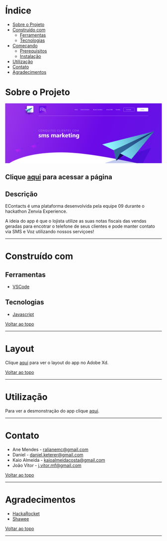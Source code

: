 
<!-- TABLE OF CONTENTS -->
# Índice
* [Sobre o Projeto](#-sobre-o-projeto)
* [Construído com](#-construído-com)
  * [Ferramentas](#ferramentas)
  * [Tecnologias](#tecnologias)
* [Começando](#-começando)
  * [Prerequisitos](#-prerequisitos)
  * [Instalação](#-instalação)
* [Utilização](#utilização)
* [Contato](#-contato)
* [Agradecimentos](#-agradecimentos)
<!-- * [Roadmap](#arrows_clockwise-roadmap) -->

<!-- ABOUT THE PROJECT -->
# Sobre o Projeto

<!-- Project image -->
<p align="center">
  <a href="https://hackathon-zenvia.github.io/front-end/#">
    <img src=".github/banner.png" alt="Tubarão da estrada" >
  </a>
</p>

## Clique [aqui](https://hackathon-zenvia.github.io/front-end/#) para acessar a página

## Descrição
EContacts é uma plataforma desenvolvida pela equipe 09 durante o hackathon Zenvia Experience.

A ideia do app é que o lojista utilize as suas notas fiscais das vendas geradas para encotrar o telefone de seus clientes e pode manter contato via SMS e Voz utilizando nossos serviçoes!
***

# Construído com
  ## Ferramentas
  * [VSCode](https://code.visualstudio.com/)

  ## Tecnologias
  * [Javascript](https://developer.mozilla.org/en-US/docs/Web/JavaScript)

  [Voltar ao topo](#-índice)
  ***

# Layout
Clique [aqui](https://xd.adobe.com/view/6f215767-0756-4e68-bfa5-7c259bc9279f-3a72/) para ver o layout do app no Adobe Xd.

  [Voltar ao topo](#-índice)
  ***

<!-- USAGE EXAMPLES -->
# Utilização

Para ver a desmonstração do app clique [aqui](https://youtu.be/5-cQq7JcJkA).
***

<!-- CONTACT -->
# Contato

- Ane Mendes - <ralianemc@gmail.com>
- Daniel - <daniel.keterer@gmail.com>
- Kaio Almeida - <kaioalmeidacosta@gmail.com>
- João Vitor - <j.vitor.mf@gmail.com>

[Voltar ao topo](#-índice)
***

<!-- ACKNOWLEDGEMENTS -->
# Agradecimentos

* [HackaRocket](https://zenapi.zenvia.com/zex_hackathon/)
* [Shawee](https://shawee.io/)

[Voltar ao topo](#-índice)
***
